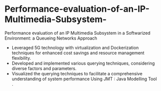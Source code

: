 # Performance-evaluation-of-an-IP-Multimedia-Subsystem-
Performance evaluation of an IP Multimedia Subsystem in a Softwarized Environment: a Queueing Networks Approach
* Leveraged 5G technology with virtualization and Dockerization techniques for enhanced cost savings and resource management flexibility.
* Developed and implemented various querying techniques, considering diverse factors and parameters.
* Visualized the querying techniques to facilitate a comprehensive understanding of system performance Using JMT : Java Modelling Tool .

